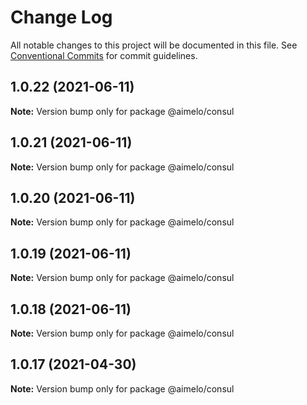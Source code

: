 # Change Log

All notable changes to this project will be documented in this file.
See [Conventional Commits](https://conventionalcommits.org) for commit guidelines.

## 1.0.22 (2021-06-11)

**Note:** Version bump only for package @aimelo/consul





## 1.0.21 (2021-06-11)

**Note:** Version bump only for package @aimelo/consul





## 1.0.20 (2021-06-11)

**Note:** Version bump only for package @aimelo/consul





## 1.0.19 (2021-06-11)

**Note:** Version bump only for package @aimelo/consul





## 1.0.18 (2021-06-11)

**Note:** Version bump only for package @aimelo/consul





## 1.0.17 (2021-04-30)

**Note:** Version bump only for package @aimelo/consul
